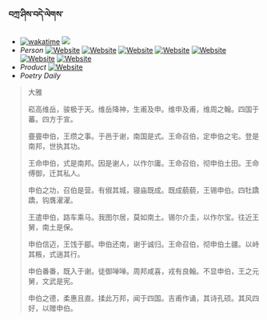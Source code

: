 ### བཀྲ་ཤིས་བདེ་ལེགས་ 
- [![wakatime](https://wakatime.com/badge/user/5043ee4a-e361-4607-9d47-d557f2005d05.svg)](https://wakatime.com/@5043ee4a-e361-4607-9d47-d557f2005d05)	<a href="https://wakatime.com/@5043ee4a-e361-4607-9d47-d557f2005d05"><img src="https://wakatime.com/share/@IvanAXu/06501b1d-f434-4f2a-9524-dc2196223971.png" /></a> 
- _Person_	[![Website](https://img.shields.io/website?label=&up_color=orange&up_message=Tianchi&url=https%3A%2F%2Fshields.io)](https://tianchi.aliyun.com/home/science/scienceDetail?userId=1095279182618)	[![Website](https://img.shields.io/website?label=&up_color=violet&up_message=AIstudio&url=https%3A%2F%2Fshields.io)](https://aistudio.baidu.com/aistudio/personalcenter/thirdview/979775)	[![Website](https://img.shields.io/website?label=&up_color=blue&up_message=Kaggle&url=https%3A%2F%2Fshields.io)](https://www.kaggle.com/ivanxu/)	[![Website](https://img.shields.io/website?label=&up_color=gay&up_message=Yuque&url=https%3A%2F%2Fshields.io)](https://www.yuque.com/ivanaxu)	[![Website](https://img.shields.io/website?label=&up_color=brown&up_message=Leetcode&url=https%3A%2F%2Fshields.io)](https://leetcode.cn/u/ivanaxu)	[![Website](https://img.shields.io/website?label=&up_color=red&up_message=Gitee&url=https%3A%2F%2Fshields.io)](https://gitee.com/IvanaXu)	[![Website](https://img.shields.io/website?label=&up_color=yellow&up_message=Monkeytype&url=https%3A%2F%2Fshields.io)](https://monkeytype.com/profile/IvanaXu) 
- _Product_	[![Website](https://img.shields.io/website?label=alpha&up_color=blue&up_message=EDA&url=https%3A%2F%2Fshields.io)](http://eda.tangjt.cn/) 
- _Poetry Daily_ 


> 大雅
> 
> 崧高维岳，骏极于天。维岳降神，生甫及申。维申及甫，维周之翰。四国于蕃。四方于宣。
> 
> 亹亹申伯，王缵之事。于邑于谢，南国是式。王命召伯，定申伯之宅。登是南邦，世执其功。
> 
> 王命申伯，式是南邦。因是谢人，以作尔庸。王命召伯，彻申伯土田。王命傅御，迁其私人。
> 
> 申伯之功，召伯是营。有俶其城，寝庙既成。既成藐藐，王锡申伯。四牡蹻蹻，钩膺濯濯。
> 
> 王遣申伯，路车乘马。我图尔居，莫如南土。锡尔介圭，以作尔宝。往近王舅，南土是保。
> 
> 申伯信迈，王饯于郿。申伯还南，谢于诚归。王命召伯，彻申伯土疆。以峙其粻，式遄其行。
> 
> 申伯番番，既入于谢。徒御啴啴。周邦咸喜，戎有良翰。不显申伯，王之元舅，文武是宪。
> 
> 申伯之德，柔惠且直。揉此万邦，闻于四国。吉甫作诵，其诗孔硕。其风四好，以赠申伯。
>
